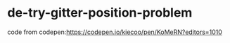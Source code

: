 # de-try-gitter-position-problem

code from codepen:https://codepen.io/kiecoo/pen/KoMeRN?editors=1010

